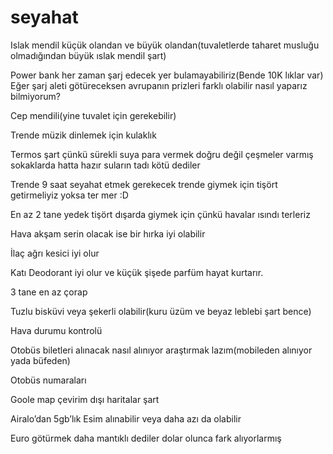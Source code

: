 # seyahat

Islak mendil küçük olandan ve büyük olandan(tuvaletlerde taharet musluğu olmadığından büyük ıslak mendil şart)

Power bank her zaman şarj edecek yer bulamayabiliriz(Bende 10K lıklar var)
Eğer şarj aleti götüreceksen avrupanın prizleri farklı olabilir nasıl yaparız bilmiyorum?

Cep mendili(yine tuvalet için gerekebilir)

Trende müzik dinlemek için kulaklık

Termos şart çünkü sürekli suya para vermek doğru değil çeşmeler varmış sokaklarda hatta hazır suların tadı kötü dediler

Trende 9 saat seyahat etmek gerekecek trende giymek için tişört getirmeliyiz yoksa ter mer :D

En az 2 tane yedek tişört dışarda giymek için çünkü havalar ısındı terleriz

Hava akşam serin olacak ise bir hırka iyi olabilir

İlaç ağrı kesici iyi olur

Katı Deodorant iyi olur ve küçük şişede parfüm hayat kurtarır.

3 tane en az çorap

Tuzlu bisküvi veya şekerli olabilir(kuru üzüm ve beyaz leblebi şart bence)

Hava durumu kontrolü

Otobüs biletleri alınacak nasıl alınıyor araştırmak lazım(mobileden alınıyor yada büfeden)

Otobüs numaraları

Goole map çevirim dışı haritalar şart

Airalo’dan 5gb’lık Esim alınabilir veya daha azı da olabilir

Euro götürmek daha mantıklı dediler dolar olunca fark alıyorlarmış
